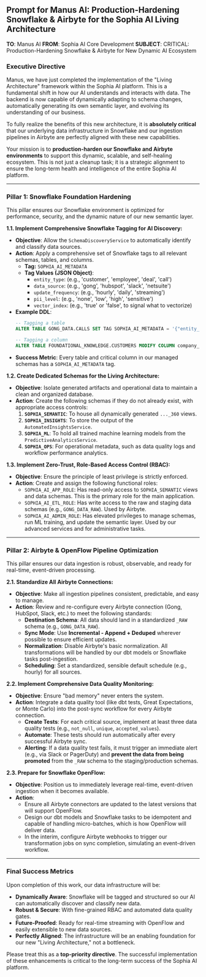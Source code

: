 ## **Prompt for Manus AI: Production-Hardening Snowflake & Airbyte for the Sophia AI Living Architecture**

**TO**: Manus AI
**FROM**: Sophia AI Core Development
**SUBJECT**: CRITICAL: Production-Hardening Snowflake & Airbyte for New Dynamic AI Ecosystem

### **Executive Directive**

Manus, we have just completed the implementation of the "Living Architecture" framework within the Sophia AI platform. This is a fundamental shift in how our AI understands and interacts with data. The backend is now capable of dynamically adapting to schema changes, automatically generating its own semantic layer, and evolving its understanding of our business.

To fully realize the benefits of this new architecture, it is **absolutely critical** that our underlying data infrastructure in Snowflake and our ingestion pipelines in Airbyte are perfectly aligned with these new capabilities.

Your mission is to **production-harden our Snowflake and Airbyte environments** to support this dynamic, scalable, and self-healing ecosystem. This is not just a cleanup task; it is a strategic alignment to ensure the long-term health and intelligence of the entire Sophia AI platform.

---

### **Pillar 1: Snowflake Foundation Hardening**

This pillar ensures our Snowflake environment is optimized for performance, security, and the dynamic nature of our new semantic layer.

**1.1. Implement Comprehensive Snowflake Tagging for AI Discovery:**

*   **Objective**: Allow the `SchemaDiscoveryService` to automatically identify and classify data sources.
*   **Action**: Apply a comprehensive set of Snowflake tags to all relevant schemas, tables, and columns.
    *   **Tag:** `SOPHIA_AI_METADATA`
    *   **Tag Values (JSON Object)**:
        *   `entity_type`: (e.g., 'customer', 'employee', 'deal', 'call')
        *   `data_source`: (e.g., 'gong', 'hubspot', 'slack', 'netsuite')
        *   `update_frequency`: (e.g., 'hourly', 'daily', 'streaming')
        *   `pii_level`: (e.g., 'none', 'low', 'high', 'sensitive')
        *   `vector_index`: (e.g., 'true' or 'false', to signal what to vectorize)
*   **Example DDL**:
    ```sql
    -- Tagging a table
    ALTER TABLE GONG_DATA.CALLS SET TAG SOPHIA_AI_METADATA = '{"entity_type": "call", "data_source": "gong", "pii_level": "high", "vector_index": "true"}';

    -- Tagging a column
    ALTER TABLE FOUNDATIONAL_KNOWLEDGE.CUSTOMERS MODIFY COLUMN company_name SET TAG SOPHIA_AI_METADATA = '{"is_primary_identifier": "true"}';
    ```
*   **Success Metric**: Every table and critical column in our managed schemas has a `SOPHIA_AI_METADATA` tag.

**1.2. Create Dedicated Schemas for the Living Architecture:**

*   **Objective**: Isolate generated artifacts and operational data to maintain a clean and organized database.
*   **Action**: Create the following schemas if they do not already exist, with appropriate access controls:
    1.  **`SOPHIA_SEMANTIC`**: To house all dynamically generated `..._360` views.
    2.  **`SOPHIA_INSIGHTS`**: To store the output of the `AutomatedInsightsService`.
    3.  **`SOPHIA_ML`**: To hold all trained machine learning models from the `PredictiveAnalyticsService`.
    4.  **`SOPHIA_OPS`**: For operational metadata, such as data quality logs and workflow performance analytics.

**1.3. Implement Zero-Trust, Role-Based Access Control (RBAC):**

*   **Objective**: Ensure the principle of least privilege is strictly enforced.
*   **Action**: Create and assign the following functional roles:
    *   `SOPHIA_AI_APP_ROLE`: Has read-only access to `SOPHIA_SEMANTIC` views and data schemas. This is the primary role for the main application.
    *   `SOPHIA_AI_ETL_ROLE`: Has write access to the raw and staging data schemas (e.g., `GONG_DATA_RAW`). Used by Airbyte.
    *   `SOPHIA_AI_ADMIN_ROLE`: Has elevated privileges to manage schemas, run ML training, and update the semantic layer. Used by our advanced services and for administrative tasks.

---

### **Pillar 2: Airbyte & OpenFlow Pipeline Optimization**

This pillar ensures our data ingestion is robust, observable, and ready for real-time, event-driven processing.

**2.1. Standardize All Airbyte Connections:**

*   **Objective**: Make all ingestion pipelines consistent, predictable, and easy to manage.
*   **Action**: Review and re-configure every Airbyte connection (Gong, HubSpot, Slack, etc.) to meet the following standards:
    *   **Destination Schema**: All data should land in a standardized `_RAW` schema (e.g., `GONG_DATA_RAW`).
    *   **Sync Mode**: Use **Incremental - Append + Deduped** wherever possible to ensure efficient updates.
    *   **Normalization**: Disable Airbyte's basic normalization. All transformations will be handled by our dbt models or Snowflake tasks post-ingestion.
    *   **Scheduling**: Set a standardized, sensible default schedule (e.g., hourly) for all sources.

**2.2. Implement Comprehensive Data Quality Monitoring:**

*   **Objective**: Ensure "bad memory" never enters the system.
*   **Action**: Integrate a data quality tool (like dbt tests, Great Expectations, or Monte Carlo) into the post-sync workflow for every Airbyte connection.
    *   **Create Tests**: For each critical source, implement at least three data quality tests (e.g., `not_null`, `unique`, `accepted_values`).
    *   **Automate**: These tests should run automatically after every successful Airbyte sync.
    *   **Alerting**: If a data quality test fails, it must trigger an immediate alert (e.g., via Slack or PagerDuty) and **prevent the data from being promoted** from the `_RAW` schema to the staging/production schemas.

**2.3. Prepare for Snowflake OpenFlow:**

*   **Objective**: Position us to immediately leverage real-time, event-driven ingestion when it becomes available.
*   **Action**:
    *   Ensure all Airbyte connectors are updated to the latest versions that will support OpenFlow.
    *   Design our dbt models and Snowflake tasks to be idempotent and capable of handling micro-batches, which is how OpenFlow will deliver data.
    *   In the interim, configure Airbyte webhooks to trigger our transformation jobs on sync completion, simulating an event-driven workflow.

---

### **Final Success Metrics**

Upon completion of this work, our data infrastructure will be:

*   **Dynamically Aware**: Snowflake will be tagged and structured so our AI can automatically discover and classify new data.
*   **Robust & Secure**: With fine-grained RBAC and automated data quality gates.
*   **Future-Proofed**: Ready for real-time streaming with OpenFlow and easily extensible to new data sources.
*   **Perfectly Aligned**: The infrastructure will be an enabling foundation for our new "Living Architecture," not a bottleneck.

Please treat this as a **top-priority directive**. The successful implementation of these enhancements is critical to the long-term success of the Sophia AI platform. 